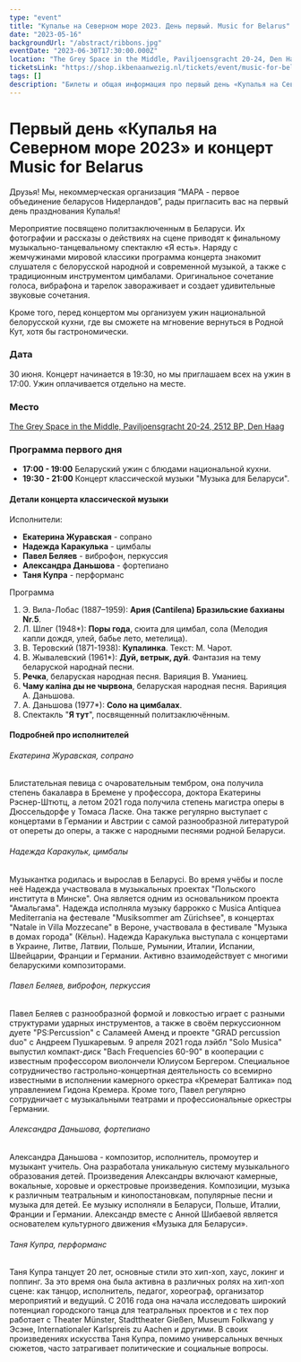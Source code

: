```yaml
---
type: "event"
title: "Купалье на Северном море 2023. День первый. Music for Belarus"
date: "2023-05-16"
backgroundUrl: "/abstract/ribbons.jpg"
eventDate: "2023-06-30T17:30:00.000Z"
location: "The Grey Space in the Middle, Paviljoensgracht 20-24, Den Haag"
ticketsLink: "https://shop.ikbenaanwezig.nl/tickets/event/music-for-belarus-2023"
tags: []
description: "Билеты и общая информация про первый день «Купалья на Северном море 2023» и концерт Music for Belarus"
---
```


# Первый день «Купалья на Северном море 2023» и концерт Music for Belarus

Друзья! Мы, некоммерческая организация “МАРА - первое объединение беларусов Нидерландов”, рады пригласить вас на первый день празднования Купалья!

Мероприятие посвящено политзаключенным в Беларуси. Их фотографии и рассказы о действиях на сцене приводят к финальному музыкально-танцевальному спектаклю «Я есть». Наряду с жемчужинами мировой классики программа концерта знакомит слушателя с белорусской народной и современной музыкой, а также с традиционным инструментом цимбалами.
Оригинальное сочетание голоса, вибрафона и тарелок завораживает и создает удивительные звуковые сочетания.

Кроме того, перед концертом мы организуем ужин национальной белорусской кухни, где вы сможете на мгновение вернуться в Родной Кут, хотя бы гастрономически.

### Дата
30 июня. Концерт начинается в 19:30, но мы приглашаем всех на ужин в 17:00. Ужин оплачивается отдельно на месте. 

### Место
[The Grey Space in the Middle, Paviljoensgracht 20-24, 2512 BP, Den Haag](https://goo.gl/maps/Kmi2kzQXV2971sjG8)

### Программа первого дня
- **17:00 - 19:00** Беларуский ужин с блюдами национальной кухни.
- **19:30 - 21:00** Концерт классической музыки "Музыка для Беларуси".

#### Детали концерта классической музыки

Исполнители:
* **Екатерина Журавская** - сопрано
* **Надежда Каракулька** - цимбалы
* **Павел Беляев** - виброфон, перкуссия
* **Александра Даньшова** - фортепиано
* **Таня Купра** - перформанс

Программа
1. Э. Вила-Лобас (1887–1959): **Ария (Cantilena) Бразильские бахианы Nr.5**.
2. Л. Шлег (1948*): **Поры года**, сюита для цимбал, сола (Мелодия капли дождя, улей, бабье лето, метелица).
3. В. Теровский (1871-1938): **Купалинка**. Текст: М. Чарот.
4. В. Жывалевский (1961*): **Дуй, ветрык, дуй**. Фантазия на тему беларуской народнай песни.
5. **Речка**, беларуская народная песня. Варияция В. Уманиец.
6. **Чаму каліна ды не чырвона**, беларуская народная песня. Варияция А. Даньшова.
7. А. Даньшова (1977*): **Соло на цимбалах**.
8. Спектакль "**Я тут**", посвященный политзаключённым.

#### Подробней про исполнителей

###### Екатерина Журавская, сопрано

Блистательная певица с очаровательным тембром, она получила степень бакалавра
в Бремене у профессора, доктора Екатерины Рэснер-Штютц, а летом 2021
года получила степень магистра оперы в Дюссельдорфе у Томаса Ласке.
Она также регулярно выступает с концертами в Германии и Австрии с
самой разнообразной литературой от опереты до оперы, а также с
народными песнями родной Беларуси.

###### Надежда Каракульк, цимбалы

Музыкантка родилась и вырослав в Беларусі. Во время учёбы и после неё
Надежда участвовала в музыкальных проектах "Польского института в
Минске". Она является одним из основальником проекта "Амальгама".
Надежда исполняла музыку баррокко с Musica Antiquea Mediterrania на
фестевале "Musiksommer am Zürichsee", в концертах "Natale in Villa
Mozzecane" в Вероне, участвовала в фестивале "Музыка в домах города"
(Кёльн). Надежда Каракулька выступала с концертами в Украине, Литве,
Латвии, Польше, Румынии, Италии, Испании, Швейцарии, Франции и
Германии. Активно взаимодействует с многими беларускими композиторами.

###### Павел Беляев, виброфон, перкуссия

Павел Беляев с разнообразной формой и ловкостью играет с разными
структурами ударных инструментов, а также в своём перкуссионном дуете
"PS:Percussion" с Саламеей Аменд и проекте "GRAD percussion duo" с
Андреем Пушкаревым. 9 апреля 2021 года лэйбл "Solo Musica" выпустил
компакт-диск "Bach Frequencies 60-90" в кооперации с известным
профессором виолончели Юлиусом Бергером. Специальное сотрудничество
гастрольно-концертная деятельность со всемирно известными
в исполнении камерного оркестра «Кремерат Балтика» под управлением Гидона Кремера.
Кроме того, Павел регулярно сотрудничает с музыкальными театрами и
профессиональные оркестры Германии.

###### Александра Даньшова, фортепиано

Александра Даньшова - композитор, исполнитель, промоутер и музыкант
учитель. Она разработала уникальную систему музыкального образования детей.
Произведения Александры включают камерные, вокальные, хоровые и оркестровые произведения.
Композиции, музыка к различным театральным и кинопостановкам, популярные
песни и музыка для детей. Ее музыку исполняли в Беларуси, Польше,
Италии, Франции и Германии. Александр вместе с Анной Шибаевой
является основателем культурного движения «Музыка для Беларуси».

###### Таня Купра, перформанс

Таня Купра танцует 20 лет, основные стили
это хип-хоп, хаус, локинг и поппинг. За это время она была
активна в различных ролях на хип-хоп сцене: как танцор, исполнитель,
педагог, хореограф, организатор мероприятий и ведущий. С 2016 года
она начала исследовать широкий потенциал городского танца для
театральных проектов и с тех пор работает с Theater Münster,
Stadttheater Gießen, Museum Folkwang у Эсэне, Internationaler
Karlspreis zu Aachen и другими. В своих произведениях искусства Таня Купра,
помимо универсальных вечных сюжетов, часто затрагивает политические и
социальные вопросы.
